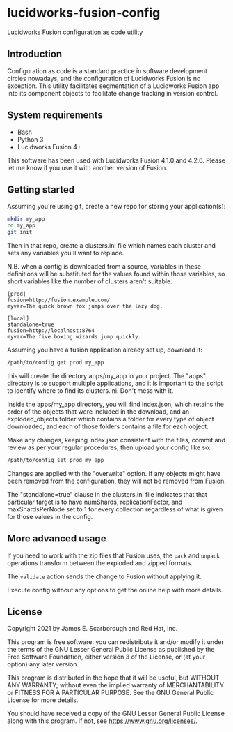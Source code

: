 # lucidworks-fusion-config
Lucidworks Fusion configuration as code utility

## Introduction
Configuration as code is a standard practice in software development
circles nowadays, and the configuration of Lucidworks Fusion is no
exception.  This utility facilitates segmentation of a Lucidworks
Fusion app into its component objects to facilitate change tracking
in version control.

## System requirements
* Bash
* Python 3
* Lucidworks Fusion 4+

This software has been used with Lucidworks Fusion 4.1.0 and 4.2.6.
Please let me know if you use it with another version of Fusion.

## Getting started
Assuming you're using git, create a new repo for storing your
application(s):

```bash
mkdir my_app
cd my_app
git init
```

Then in that repo, create a clusters.ini file which names
each cluster and sets any variables you'll want to replace.

N.B. when a config is downloaded from a source, variables
in these definitions will be substituted for the values
found within those variables, so short variables like the
number of clusters aren't suitable.

```
[prod]
fusion=http://fusion.example.com/
myvar=The quick brown fox jumps over the lazy dog.

[local]
standalone=true
fusion=http://localhost:8764
myvar=The five boxing wizards jump quickly.
```

Assuming you have a fusion application already set up,
download it:

```bash
/path/to/config get prod my_app
```

this will create the directory apps/my_app in your project. The "apps"
directory is to support multiple applications, and it is important
to the script to identify where to find its clusters.ini.  Don't mess
with it.

Inside the apps/my_app directory, you will find index.json, which
retains the order of the objects that were included in the download,
and an exploded_objects folder which contains a folder for every
type of object downloaded, and each of those folders contains
a file for each object.

Make any changes, keeping index.json consistent with the files,
commit and review as per your regular procedures, then upload your
config like so:

```bash
/path/to/config set prod my_app
```

Changes are applied with the "overwrite" option.  If
any objects might have been removed from the configuration,
they will not be removed from Fusion.

The "standalone=true" clause in the clusters.ini file
indicates that that particular target is to have numShards,
replicationFactor, and maxShardsPerNode set to 1 for every
collection regardless of what is given for those values
in the config.

## More advanced usage
If you need to work with the zip files that Fusion uses,
the `pack` and `unpack` operations transform between the
exploded and zipped formats.

The `validate` action sends the change to Fusion without
applying it.

Execute config without any options to get the online help
with more details.

## License
Copyright 2021 by James E. Scarborough and Red Hat, Inc.

This program is free software: you can redistribute it and/or modify
it under the terms of the GNU Lesser General Public License as
published by the Free Software Foundation, either version 3 of
the License, or (at your option) any later version.

This program is distributed in the hope that it will be useful,
but WITHOUT ANY WARRANTY; without even the implied warranty of
MERCHANTABILITY or FITNESS FOR A PARTICULAR PURPOSE.  See the
GNU General Public License for more details.

You should have received a copy of the GNU Lesser General Public License
along with this program.  If not, see <https://www.gnu.org/licenses/>.
